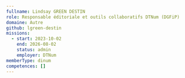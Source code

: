 ```yaml
---
fullname: Lindsay GREEN DESTIN
role: Responsable éditoriale et outils collaboratifs DTNum (DGFiP)
domaine: Autre
github: lgreen-destin
missions:
  - start: 2023-10-02
    end: 2026-08-02
    status: admin
    employer: DTNum
memberType: dinum
competences: []
---
```

